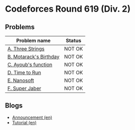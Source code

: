 # Codeforces Round 619 (Div. 2)

## Problems

|Problem name|Status|
|------------|---------|
| [A. Three Strings](problems/A._Three_Strings.md)|NOT OK|
| [B. Motarack's Birthday](problems/B._Motarack's_Birthday.md)|NOT OK|
| [C. Ayoub's function](problems/C._Ayoub's_function.md)|NOT OK|
| [D. Time to Run](problems/D._Time_to_Run.md)|NOT OK|
| [E. Nanosoft](problems/E._Nanosoft.md)|NOT OK|
| [F. Super Jaber](problems/F._Super_Jaber.md)|NOT OK|
## Blogs

- [Announcement (en)](blogs/Announcement_(en).md)
- [Tutorial (en)](blogs/Tutorial_(en).md)
